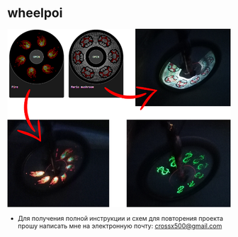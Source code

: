 # wheelpoi
![Preview](https://github.com/nanomikhail/wheelpoi/blob/master/wp_img/wpoi1.png) 
- Для получения полной инструкции и схем для повторения проекта прошу написать мне на электронную почту: crossx500@gmail.com
